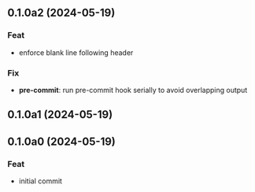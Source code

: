 ## 0.1.0a2 (2024-05-19)

### Feat

- enforce blank line following header

### Fix

- **pre-commit**: run pre-commit hook serially to avoid overlapping output

## 0.1.0a1 (2024-05-19)

## 0.1.0a0 (2024-05-19)

### Feat

- initial commit
